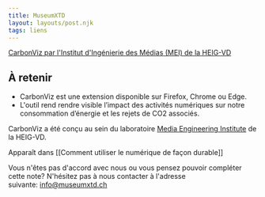 ```yaml
---
title: MuseumXTD
layout: layouts/post.njk
tags: liens
---
```

[CarbonViz par l'Institut d'Ingénierie des Médias (MEI) de la HEIG-VD](https://heig-vd.ch/rad/instituts/mei/projets/carbonviz?utm_medium=email&utm_campaign=NewsInfoPress_aout_2022&utm_content=NewsInfoPress_aout_2022+Preview+CID_cb7e5764aea75abddf593065dc6d860b&utm_source=heig%20vd&utm_term=ici)

## À retenir
- CarbonViz est une extension disponible sur Firefox, Chrome ou Edge.
- L'outil rend rendre visible l’impact des activités numériques sur notre consommation d’énergie et les rejets de CO2 associés. 
  
CarbonViz a été conçu au sein du laboratoire [Media Engineering Institute](https://heig-vd.ch/rad/instituts/mei) de la HEIG-VD. 


Apparaît dans [[Comment utiliser le numérique de façon durable]]

Vous n'êtes pas d'accord avec nous ou vous pensez pouvoir compléter cette note? N'hésitez pas à nous contacter à l'adresse suivante: [info@museumxtd.ch](mailto:info@museumxtd.ch)